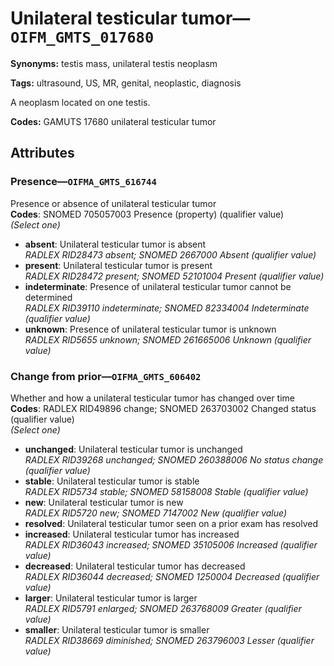 # Unilateral testicular tumor—`OIFM_GMTS_017680`

**Synonyms:** testis mass, unilateral testis neoplasm

**Tags:** ultrasound, US, MR, genital, neoplastic, diagnosis

A neoplasm located on one testis.

**Codes:** GAMUTS 17680 unilateral testicular tumor

## Attributes

### Presence—`OIFMA_GMTS_616744`

Presence or absence of unilateral testicular tumor  
**Codes**: SNOMED 705057003 Presence (property) (qualifier value)  
*(Select one)*

- **absent**: Unilateral testicular tumor is absent  
_RADLEX RID28473 absent; SNOMED 2667000 Absent (qualifier value)_
- **present**: Unilateral testicular tumor is present  
_RADLEX RID28472 present; SNOMED 52101004 Present (qualifier value)_
- **indeterminate**: Presence of unilateral testicular tumor cannot be determined  
_RADLEX RID39110 indeterminate; SNOMED 82334004 Indeterminate (qualifier value)_
- **unknown**: Presence of unilateral testicular tumor is unknown  
_RADLEX RID5655 unknown; SNOMED 261665006 Unknown (qualifier value)_

### Change from prior—`OIFMA_GMTS_606402`

Whether and how a unilateral testicular tumor has changed over time  
**Codes**: RADLEX RID49896 change; SNOMED 263703002 Changed status (qualifier value)  
*(Select one)*

- **unchanged**: Unilateral testicular tumor is unchanged  
_RADLEX RID39268 unchanged; SNOMED 260388006 No status change (qualifier value)_
- **stable**: Unilateral testicular tumor is stable  
_RADLEX RID5734 stable; SNOMED 58158008 Stable (qualifier value)_
- **new**: Unilateral testicular tumor is new  
_RADLEX RID5720 new; SNOMED 7147002 New (qualifier value)_
- **resolved**: Unilateral testicular tumor seen on a prior exam has resolved  
- **increased**: Unilateral testicular tumor has increased  
_RADLEX RID36043 increased; SNOMED 35105006 Increased (qualifier value)_
- **decreased**: Unilateral testicular tumor has decreased  
_RADLEX RID36044 decreased; SNOMED 1250004 Decreased (qualifier value)_
- **larger**: Unilateral testicular tumor is larger  
_RADLEX RID5791 enlarged; SNOMED 263768009 Greater (qualifier value)_
- **smaller**: Unilateral testicular tumor is smaller  
_RADLEX RID38669 diminished; SNOMED 263796003 Lesser (qualifier value)_
